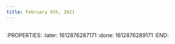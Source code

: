```yaml
---
title: February 9th, 2021
---
```


##
:PROPERTIES:
:later: 1612876287171
:done: 1612876289171
:END:

